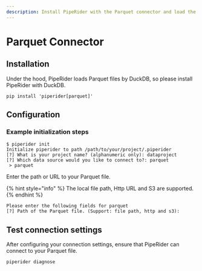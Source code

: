 ```yaml
---
description: Install PipeRider with the Parquet connector and load the Parquet file .
---
```


# Parquet Connector

## Installation

Under the hood, PipeRider loads Parquet files by DuckDB, so please install PipeRider with DuckDB.

```
pip install 'piperider[parquet]'
```

## Configuration

### Example initialization steps

```
$ piperider init
Initialize piperider to path /path/to/your/project/.piperider
[?] What is your project name? (alphanumeric only): dataproject
[?] Which data source would you like to connect to?: parquet
 > parquet
```

Enter the path or URL to your Parquet file.

{% hint style="info" %}
The local file path, Http URL and S3 are supported.
{% endhint %}

```
Please enter the following fields for parquet
[?] Path of the Parquet file. (Support: file path, http and s3):
```

## Test connection settings

After configuring your connection settings, ensure that PipeRider can connect to your Parquet file.

```
piperider diagnose
```
